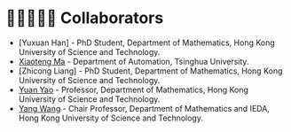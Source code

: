 # 👨🏽‍🤝‍👨🏼 Collaborators
- [Yuxuan Han] -  PhD Student, Department of Mathematics, Hong Kong University of Science and Technology. 
- [Xiaoteng Ma](https://xtma.github.io) -  Department of Automation, Tsinghua University.
- [Zhicong Liang] -  PhD Student, Department of Mathematics, Hong Kong University of Science and Technology. 
- [Yuan Yao](https://www.math.hkust.edu.hk/people/faculty/profile/yuany/) -  Professor, Department of Mathematics, Hong Kong University of Science and Technology.
- [Yang Wang](https://facultyprofiles.hkust.edu.hk/profiles.php?profile=yang-wang-yangwang/) -  Chair Professor, Department of Mathematics and IEDA, Hong Kong University of Science and Technology.
